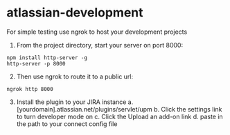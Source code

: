 # atlassian-development
For simple testing use ngrok to host your development projects

1. From the project directory, start your server on port 8000:

```
npm install http-server -g
http-server -p 8000
```
2. Then use ngrok to route it to a public url:

```
ngrok http 8000
```
3. Install the plugin to your JIRA instance
	a. [yourdomain].atlassian.net/plugins/servlet/upm
	b. Click the settings link to turn developer mode on
	c. Click the Upload an add-on link
	d. paste in the path to your connect config file